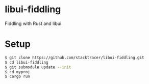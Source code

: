 # libui-fiddling
Fiddling with Rust and libui.

# Setup
```sh
$ git clone https://github.com/stacktracer/libui-fiddling.git
$ cd libui-fiddling
$ git submodule update --init
$ cd myproj
$ cargo run
```
